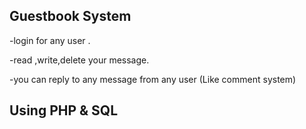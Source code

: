 ## Guestbook System

-login for any user .

-read ,write,delete your message.

-you can reply to any message from any user (Like comment system)




## Using PHP & SQL
